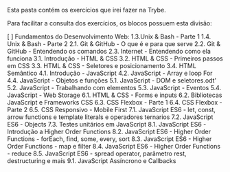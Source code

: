 
Esta pasta contém os exercícios que irei fazer na Trybe.

Para facilitar a consulta dos exercícios, os blocos possuem esta divisão:

[ ] Fundamentos do Desenvolvimento Web:
1.3.Unix & Bash - Parte 1
1.4. Unix & Bash - Parte 2
2.1. Git & GitHub - O que é e para que serve
2.2. Git & GitHub - Entendendo os comandos
2.3. Internet - Entendendo como ela funciona
3.1. Introdução - HTML & CSS
3.2. HTML & CSS - Primeiros passos em CSS
3.3. HTML & CSS - Seletores e posicionamento
3.4. HTML Semântico
4.1. Introdução - JavaScript
4.2. JavaScript - Array e loop For
4.4. JavaScript - Objetos e funções
5.1. JavaScript - DOM e seletores.odt'
5.2. JavaScript - Trabalhando com elementos
5.3. JavaScript - Eventos
5.4. JavaScript - Web Storage
6.1. HTML & CSS - Forms e inputs
6.2. Bibliotecas JavaScript e Frameworks CSS
6.3. CSS Flexbox - Parte 1
6.4. CSS Flexbox - Parte 2
6.5. CSS Responsivo - Mobile First
7.1. JavaScript ES6 - let, const, arrow functions e template literals e operadores ternarios
7.2. JavaScript ES6 - Objects
7.3. Testes unitários em JavaScript
8.1. JavaScript ES6 - Introdução a Higher Order Functions
8.2. JavaScript ES6 - Higher Order Functions - forEach, find, some, every, sort
8.3. JavaScript ES6 - Higher Order Functions - map e filter
8.4. JavaScript ES6 - Higher Order Functions - reduce
8.5. JavaScript ES6 - spread operator, parâmetro rest, destructuring e mais
9.1. JavaScript Assíncrono e Callbacks



